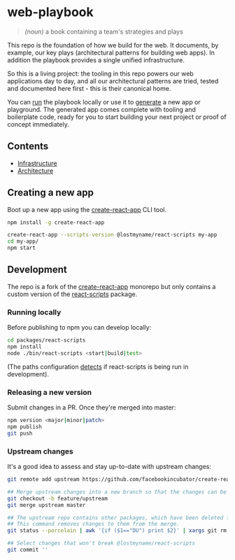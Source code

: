 # web-playbook

> _(noun)_ a book containing a team's strategies and plays

This repo is the foundation of how we build for the web. It documents, by example, our key plays (architectural patterns for building web apps). In addition the playbook provides a single unified infrastructure.

So this is a living project: the tooling in this repo powers our web applications day to day, and all our architectural patterns are tried, tested and documented here first - this is their canonical home.

You can [run](#development) the playbook locally or use it to [generate](#creating-a-new-app) a new app or playground. The generated app comes complete with tooling and boilerplate code, ready for you to start building your next project or proof of concept immediately.

## Contents 

- [Infrastructure](https://github.com/lostmyname-labs/create-lmn-app/tree/master/packages/react-scripts/)
- [Architecture](https://github.com/lostmyname-labs/create-lmn-app/tree/master/packages/react-scripts/template)

## Creating a new app

Boot up a new app using the [create-react-app](https://www.npmjs.com/package/create-react-app) CLI tool.

```sh
npm install -g create-react-app

create-react-app --scripts-version @lostmyname/react-scripts my-app
cd my-app/
npm start
```

## Development

The repo is a fork of the [create-react-app](https://github.com/facebookincubator/create-react-app) monorepo but only contains  a custom version of the [react-scripts](https://www.npmjs.com/package/react-scripts) package.

### Running locally

Before publishing to npm you can develop locally:

```sh
cd packages/react-scripts
npm install
node ./bin/react-scripts <start|build|test>
```

(The paths configuration [detects](https://github.com/lostmyname-labs/react-scripts/blob/master/packages/react-scripts/config/paths.js#L79) if react-scripts is being run in development).

### Releasing a new version

Submit changes in a PR. Once they're merged into master:

```sh
npm version <major|minor|patch>
npm publish
git push
```

### Upstream changes

It's a good idea to assess and stay up-to-date with upstream changes:

```sh
git remote add upstream https://github.com/facebookincubator/create-react-app.git

## Merge upstream changes into a new branch so that the changes can be reviewed in a PR.
git checkout -b feature/upstream
git merge upstream master

## The upstream repo contains other packages, which have been deleted from this repo.
## This command removes changes to them from the merge.
git status --porcelain | awk '{if ($1=="DU") print $2}' | xargs git rm

## Select changes that won't break @lostmyname/react-scripts
git commit ''
```
